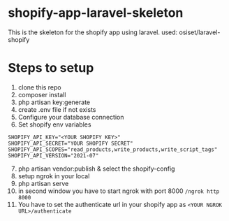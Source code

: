 # shopify-app-laravel-skeleton
This is the skeleton for the shopify app using laravel. used: osiset/laravel-shopify


# Steps to setup
1. clone this repo
2. composer install
3. php artisan key:generate
4. create .env file if not exists
5. Configure your database connection
6. Set shopify env variables
```
SHOPIFY_API_KEY="<YOUR SHOPIFY KEY>"
SHOPIFY_API_SECRET="YOUR SHOPIFY SECRET"
SHOPIFY_API_SCOPES="read_products,write_products,write_script_tags"
SHOPIFY_API_VERSION="2021-07"
```
7. php artisan vendor:publish & select the shopify-config
8. setup ngrok in your local
9. php artisan serve
10. in second window you have to start ngrok with port 8000 `/ngrok http 8000`
11. You have to set the authenticate url in your shopify app as `<YOUR NGROK  URL>/authenticate`
